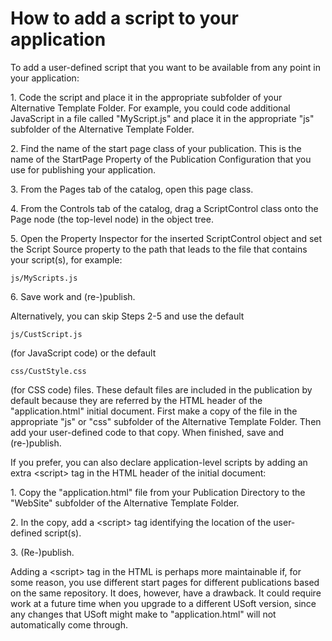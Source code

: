 # How to add a script to your application

To add a user-defined script that you want to be available from any point in your application:

1. Code the script and place it in the appropriate subfolder of your Alternative Template Folder. For example, you could code additional JavaScript in a file called "MyScript.js" and place it in the appropriate "js" subfolder of the Alternative Template Folder.

2. Find the name of the start page class of your publication. This is the name of the StartPage Property of the Publication Configuration that you use for publishing your application.

3. From the Pages tab of the catalog, open this page class.

4. From the Controls tab of the catalog, drag a ScriptControl class onto the Page node (the top-level node) in the object tree.

5. Open the Property Inspector for the inserted ScriptControl object and set the Script Source property to the path that leads to the file that contains your script(s), for example:

```
js/MyScripts.js
```

6. Save work and (re-)publish.

Alternatively, you can skip Steps 2-5 and use the default

```
js/CustScript.js
```

(for JavaScript code) or the default

```
css/CustStyle.css
```

(for CSS code) files. These default files are included in the publication by default because they are referred by the HTML header of the "application.html" initial document. First make a copy of the file in the appropriate "js" or "css" subfolder of the Alternative Template Folder. Then add your user-defined code to that copy. When finished, save and (re-)publish.

If you prefer, you can also declare application-level scripts by adding an extra \<script> tag in the HTML header of the initial document:

1. Copy the "application.html" file from your Publication Directory to the "WebSite" subfolder of the Alternative Template Folder.

2. In the copy, add a \<script> tag identifying the location of the user-defined script(s).

3. (Re-)publish.

Adding a \<script> tag in the HTML is perhaps more maintainable if, for some reason, you use different start pages for different publications based on the same repository. It does, however, have a drawback. It could require work at a future time when you upgrade to a different USoft version, since any changes that USoft might make to "application.html" will not automatically come through.